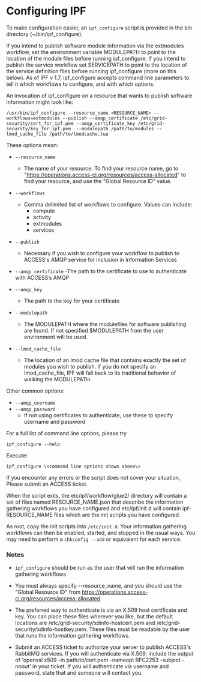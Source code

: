 # Configuring IPF

To make configuration easier, an `ipf_configure` script is
provided in the bin directory (~/bin/ipf_configure).


If you intend to publish software module information via the extmodules 
workflow, set the environment variable MODULEPATH
to point to the location of the module files before running
ipf_configure. If you intend to publish the service workflow
set SERVICEPATH to point to the location of the service definition files
before running ipf_configure (more on this below).
As of IPF v 1.7, ipf_configure accepts command line parameters
to tell it which workflows to configure, and with which options.


An invocation of ipf_configure on a resource that wants to publish software
information might look like:

```
/usr/bin/ipf_configure --resource_name <RESOURCE_NAME> --workflows=extmodules --publish --amqp_certificate /etc/grid-security/cert_for_ipf.pem --amqp_certificate_key /etc/grid-security/key_for_ipf.pem  --modulepath /path/to/modules --lmod_cache_file /path/to/lmodcache.lua
```

These options mean:
- `--resource_name`
  - The name of your resource. To find your resource name, go to "https://operations.access-ci.org/resources/access-allocated" to find your resource, and use the "Global Resource ID" value.

- `--workflows`
  - Comma delimited list of workflows to configure.  Values can include:
    - compute
    - activity
    - extmodules
    - services

- `--publish`
  - Necessary if you wish to configure your workflow to publish to ACCESS's AMQP service for inclusion in Information Services

- `--amqp_certificate`
  -The path to the certificate to use to authenticate with ACCESS’s AMQP

- `--amqp_key`
  - The path to the key for your certificate

- `--modulepath`
  - The MODULEPATH where the modulefiles for software publishing are found.  If not specified $MODULEPATH from the user environment will be used.

- `--lmod_cache_file`
  - The location of an lmod cache file that contains exactly the set of modules you wish to publish.  If you do not specify an lmod_cache_file, IPF will fall back to its traditional behavior of walking the MODULEPATH.


Other common options:

- `--amqp_username`
- `--amqp_password`
  - If not using certificates to authenticate, use these to specify username and password

For a full list of command line options, please try
```
ipf_configure --help
```

Execute:
```
ipf_configure \<command line options shown above\>
```

If you encounter any errors or the script does not cover your situation,
Please submit an ACCESS ticket.

When the script exits, the etc/ipf/workflow/glue2/ directory will
contain a set of files named RESOURCE_NAME.json that describe the
information gathering workflows you have configured and etc/ipf/init.d
will contain ipf-RESOURCE_NAME files which are the init scripts you
have configured.

As root, copy the init scripts into `/etc/init.d`.
Your information gathering workflows can then be enabled,
started, and stopped in the usual ways. You may need to perform a
`chkconfig --add` or equivalent for each service.


### Notes

-   `ipf_configure` should be run as the user that will run the
    information gathering workflows

-    You must always specify --resource_name, and you should use the 
     "Global Resource ID" from 
     https://operations.access-ci.org/resources/access-allocated 


-   The preferred way to authenticate is via an X.509 host certificate
    and key. You can place these files wherever you like, but the
    default locations are /etc/grid-security/xdinfo-hostcert.pem and
    /etc/grid-security/xdinfo-hostkey.pem. These files must be readable
    by the user that runs the information gathering workflows.


-   Submit an ACCESS ticket to authorize your server to publish ACCESS's
    RabbitMQ services. If you will authenticate via X.509, include the
    output of 'openssl x509 -in path/to/cert.pem -nameopt RFC2253
    -subject -noout' in your ticket. If you will authenticate via
    username and password, state that and someone will contact you.
